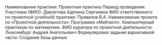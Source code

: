 Наименование практики: Проектная практика
Период проведения:
Участники (ФИО): Давлетова Аделина Сергеевна
ФИО ответственного по проектной (учебной) практике: Привалов В.А.
Наименование проекта по «Проектной деятельности»: Программа «Mathsem». Компьютерный практикум по математике.
ФИО куратора по проектной деятельности: Люксембург Андрей Анатольевич
Формулировка задания вариативной части: Создание базы данных
